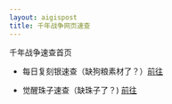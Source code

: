 ```yaml
---
layout: aigispost
title: 千年战争网页速查
---
```


千年战争速查首页

* 每日复刻银速查（缺狗粮素材了？）[前往](sliver.html)

* 觉醒珠子速查（缺珠子了？) [前往](zhuzi.md)
